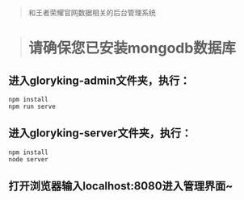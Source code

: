 >和王者荣耀官网数据相关的后台管理系统  

># 请确保您已安装mongodb数据库

## 进入gloryking-admin文件夹，执行：
```
npm install
npm run serve
```
## 进入gloryking-server文件夹，执行：
```
npm install
node server
```
## 打开浏览器输入localhost:8080进入管理界面~


